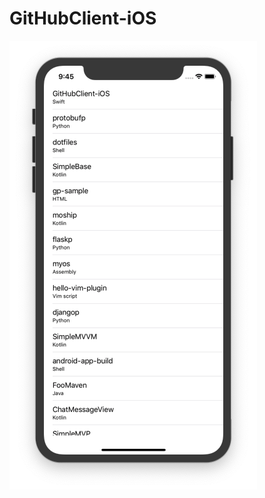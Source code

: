 # GitHubClient-iOS

![screen](https://raw.githubusercontent.com/bassaer/GitHubClient-iOS/master/screen.png)
